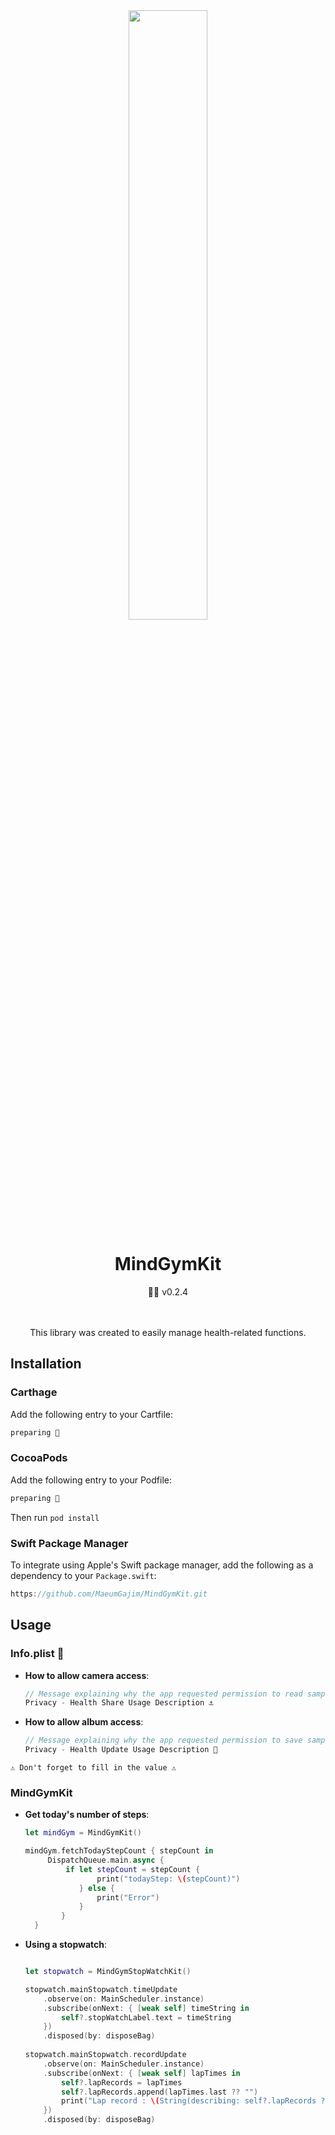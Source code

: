 <div align=center>
<img src="https://github.com/MaeumGajim/MindGymKit/assets/102890390/e0b06d3b-a97d-4afc-9ba8-f29bee6e0f96" width="50%"/>

# MindGymKit
<aside>
💪🏿 v0.2.4
</aside>
<br>
<br>

This library was created to easily manage health-related functions.
</div>

## Installation
### Carthage

Add the following entry to your Cartfile:

```swift
preparing 🙏
```

### CocoaPods

Add the following entry to your Podfile:

```swift
preparing 🙏
```
Then run `pod install`

### Swift Package Manager

To integrate using Apple's Swift package manager, add the following as a dependency to your `Package.swift`:

```swift
https://github.com/MaeumGajim/MindGymKit.git
```

## Usage
### Info.plist 📄

- **How to allow camera access**:

    ```swift
    // Message explaining why the app requested permission to read samples from the HealthKit store.
    Privacy - Health Share Usage Description ⚓️
    ```
    
- **How to allow album access**:

    ```swift
    // Message explaining why the app requested permission to save samples to the HealthKit store.
    Privacy - Health Update Usage Description 🦾
    ```

`⚠️ Don't forget to fill in the value ⚠️`

### MindGymKit

- **Get today's number of steps**:

    ```swift
    let mindGym = MindGymKit()
    
    mindGym.fetchTodayStepCount { stepCount in
         DispatchQueue.main.async {
             if let stepCount = stepCount {
                    print("todayStep: \(stepCount)")
                } else {
                    print("Error")
                }
            }
      }
    ```
- **Using a stopwatch**:
    ```swift
    
    let stopwatch = MindGymStopWatchKit()
    
    stopwatch.mainStopwatch.timeUpdate
        .observe(on: MainScheduler.instance)
        .subscribe(onNext: { [weak self] timeString in
            self?.stopWatchLabel.text = timeString
        })
        .disposed(by: disposeBag)
        
    stopwatch.mainStopwatch.recordUpdate
        .observe(on: MainScheduler.instance)
        .subscribe(onNext: { [weak self] lapTimes in
            self?.lapRecords = lapTimes
            self?.lapRecords.append(lapTimes.last ?? "")
            print("Lap record : \(String(describing: self?.lapRecords ?? nil))")
        })
        .disposed(by: disposeBag)
    ```
